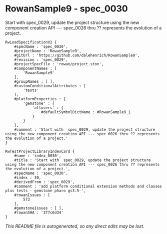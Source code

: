 # RowanSample9 - spec_0030
Start with  spec_0029, update the project structure using the new component creation API --- spec_0026 thru ?? represents the evolution of a project.
```
RwLoadSpecificationV2 {
	#specName : 'spec_0030',
	#projectName : 'RowanSample9',
	#gitUrl : 'https://github.com/dalehenrich/RowanSample9',
	#revision : 'spec_0029',
	#projectSpecFile : 'rowan/project.ston',
	#componentNames : [
		'RowanSample9'
	],
	#groupNames : [ ],
	#customConditionalAttributes : [
		'tests'
	],
	#platformProperties : {
		'gemstone' : {
			'allusers' : {
				#defaultSymbolDictName : #RowanSample9_1
			}
		}
	},
	#comment : 'Start with  spec_0029, update the project structure using the new component creation API --- spec_0026 thru ?? represents the evolution of a project.'
}

RwTestProjectLibraryIndexCard {
	#name : 'index_0030',
	#title : 'Start with  spec_0029, update the project structure using the new component creation API --- spec_0026 thru ?? represents the evolution of a project.',
	#specName : 'spec_0030',
	#index : 30,
	#derivedFrom : 'spec_0029',
	#comment : 'add platform conditional extension methods and classes plus tests - gemstone pharo gs3.5-',
	#rowanIssues : [
		573
	],
	#gemstoneIssues : [ ],
	#rowanSHA : '377c6d34'
}
```

*This README file is autogenerated, so any direct edits may be lost.*
